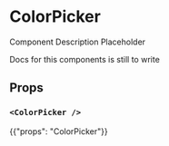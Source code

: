 # ColorPicker

<p class="description">Component Description Placeholder</p>

Docs for this components is still to write

## Props

### `<ColorPicker />`

{{"props": "ColorPicker"}}
